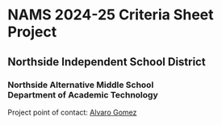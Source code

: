 # NAMS 2024-25 Criteria Sheet Project
## Northside Independent School District
### Northside Alternative Middle School<br/>Department of Academic Technology
Project point of contact: [Alvaro Gomez](mailto:alvaro.gomez@nisd.net?subject=NAMS%202024-25%20Criteria%20Sheet%20Project)
